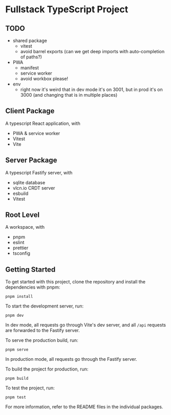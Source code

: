 # Fullstack TypeScript Project

## TODO

- shared package
  - vitest
  - avoid barrel exports (can we get deep imports with auto-completion of paths?)
- PWA
  - manifest
  - service worker
  - avoid workbox please!
- env
  - right now it's weird that in dev mode it's on 3001, but in prod it's on 3000 (and changing that is in multiple places)

## Client Package

A typescript React application, with

- PWA & service worker
- Vitest
- Vite

## Server Package

A typescript Fastify server, with

- sqlite database
- vlcn.io CRDT server
- esbuild
- Vitest

## Root Level

A workspace, with

- pnpm
- eslint
- prettier
- tsconfig

## Getting Started

To get started with this project, clone the repository and install the dependencies with pnpm:

```shell
pnpm install
```

To start the development server, run:

```shell
pnpm dev
```

In dev mode, all requests go through Vite's dev server, and all `/api` requests are forwarded to the Fastify server.

To serve the production build, run:

```shell
pnpm serve
```

In production mode, all requests go through the Fastify server.

To build the project for production, run:

```shell
pnpm build
```

To test the project, run:

```shell
pnpm test
```

For more information, refer to the README files in the individual packages.
